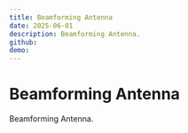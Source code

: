 ```yaml
---
title: Beamforming Antenna
date: 2025-06-01
description: Beamforming Antenna.
github:
demo:
---
```


# Beamforming Antenna

Beamforming Antenna.
